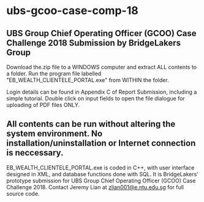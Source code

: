 # ubs-gcoo-case-comp-18
UBS Group Chief Operating Officer (GCOO) Case Challenge 2018
Submission by BridgeLakers Group
------------------------------------------------------------------------------------------
Download the.zip file to a WINDOWS computer and extract ALL contents to a folder.
Run the program file labelled "EB_WEALTH_CLIENTELE_PORTAL.exe" from WITHIN the folder.

Login details can be found in Appendix C of Report Submission, including a simple tutorial. 
Double click on input fields to open the file dialogue for uploading of PDF files ONLY. 

All contents can be run without altering the system environment. 
No installation/uninstallation or Internet connection is neccessary.
------------------------------------------------------------------------------------------
EB_WEALTH_CLIENTELE_PORTAL.exe is coded in C++, with user interface designed in XML, 
and database functions done with SQL.
It is BridgeLakers' prototype submission for 
UBS Group Chief Operating Officer (GCOO) Case Challenge 2018.
Contact Jeremy Lian at zlian001@e.ntu.edu.sg for full source code.
